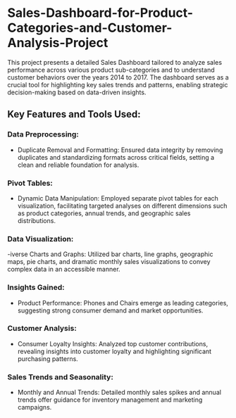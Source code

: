 # Sales-Dashboard-for-Product-Categories-and-Customer-Analysis-Project
This project presents a detailed Sales Dashboard tailored to analyze sales performance across various product sub-categories and to understand customer behaviors over the years 2014 to 2017. The dashboard serves as a crucial tool for highlighting key sales trends and patterns, enabling strategic decision-making based on data-driven insights.

## Key Features and Tools Used: 
### Data Preprocessing:
- Duplicate Removal and Formatting: Ensured data integrity by removing duplicates and standardizing formats across critical fields, setting a clean and reliable foundation for analysis.

### Pivot Tables:
- Dynamic Data Manipulation: Employed separate pivot tables for each visualization, facilitating targeted analyses on different dimensions such as product categories, annual trends, and geographic sales distributions.

### Data Visualization:
-iverse Charts and Graphs: Utilized bar charts, line graphs, geographic maps, pie charts, and dramatic monthly sales visualizations to convey complex data in an accessible manner.

### Insights Gained:
- Product Performance: Phones and Chairs emerge as leading categories, suggesting strong consumer demand and market opportunities.

### Customer Analysis:
- Consumer Loyalty Insights: Analyzed top customer contributions, revealing insights into customer loyalty and highlighting significant purchasing patterns.

### Sales Trends and Seasonality:
- Monthly and Annual Trends: Detailed monthly sales spikes and annual trends offer guidance for inventory management and marketing campaigns.
